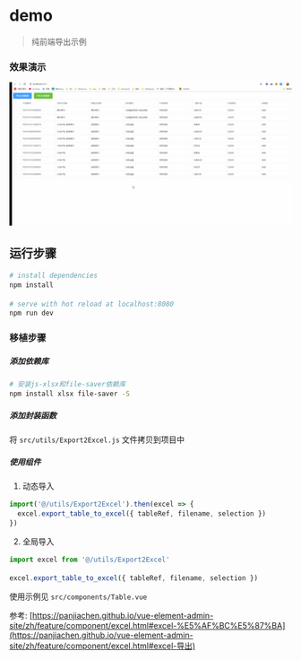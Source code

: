 # demo

> 纯前端导出示例

### 效果演示

![](./gif.gif)

## 运行步骤

``` bash
# install dependencies
npm install

# serve with hot reload at localhost:8080
npm run dev
```

### 移植步骤

##### 添加依赖库

```bash
# 安装js-xlsx和file-saver依赖库
npm install xlsx file-saver -S
```

##### 添加封装函数

将 `src/utils/Export2Excel.js` 文件拷贝到项目中

##### 使用组件

1. 动态导入

```javascript
import('@/utils/Export2Excel').then(excel => {
  excel.export_table_to_excel({ tableRef, filename, selection })
})
```

2. 全局导入

```javascript
import excel from '@/utils/Export2Excel'

excel.export_table_to_excel({ tableRef, filename, selection })
```

使用示例见 `src/components/Table.vue`



参考:  [https://panjiachen.github.io/vue-element-admin-site/zh/feature/component/excel.html#excel-%E5%AF%BC%E5%87%BA](https://panjiachen.github.io/vue-element-admin-site/zh/feature/component/excel.html#excel-导出)


